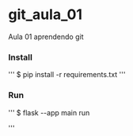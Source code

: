 # git_aula_01

Aula 01 aprendendo git

### Install
'''
$ pip install -r requirements.txt
'''

### Run
'''
$ flask --app main run

'''

